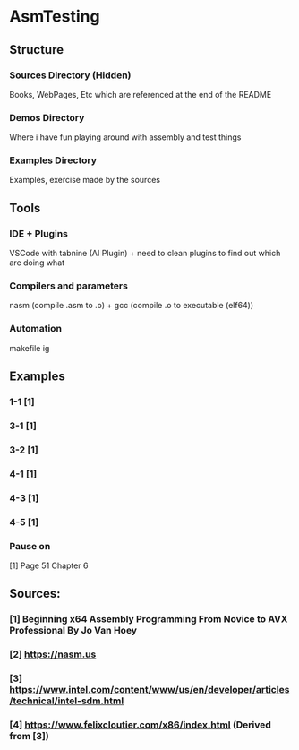 # AsmTesting

## Structure

### Sources Directory (Hidden)
Books, WebPages, Etc which are referenced at the end of the README

### Demos Directory
Where i have fun playing around with assembly and test things

### Examples Directory
Examples, exercise made by the sources

## Tools

### IDE + Plugins
VSCode with tabnine (AI Plugin) + need to clean plugins to find out which are doing what

### Compilers and parameters
nasm (compile .asm to .o) + gcc (compile .o to executable (elf64))

### Automation
makefile ig

## Examples

### 1-1 [1]

### 3-1 [1]

### 3-2 [1]

### 4-1 [1]

### 4-3 [1]

### 4-5 [1]

### Pause on
[1] Page 51 Chapter 6

## Sources:

### [1] Beginning x64 Assembly Programming From Novice to AVX Professional By Jo Van Hoey
### [2] https://nasm.us
### [3] https://www.intel.com/content/www/us/en/developer/articles/technical/intel-sdm.html
### [4] https://www.felixcloutier.com/x86/index.html (Derived from [3])